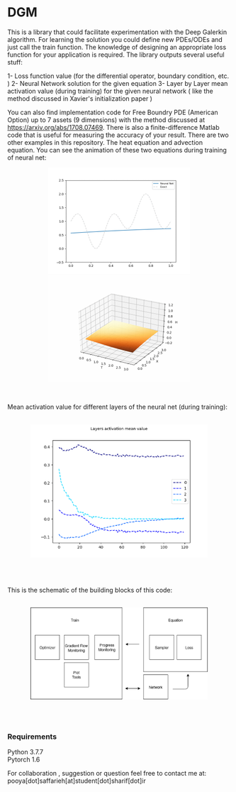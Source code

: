 # DGM

This is a library that could facilitate experimentation with the Deep Galerkin algorithm. For learning the solution you could define new PDEs/ODEs and just call the train function. The knowledge of designing an appropriate loss function for your application is required. The library outputs several useful stuff: 

1- Loss function value (for the differential operator, boundary condition, etc. ) 
2- Neural Network solution for the given equation 
3- Layer by Layer mean activation value (during training) for the given neural network ( like the method discussed in Xavier's initialization paper ) 

You can also find implementation code for Free Boundry PDE (American Option) up to 7 assets (9 dimensions) with the method discussed at https://arxiv.org/abs/1708.07469.
There is also a finite-difference Matlab code that is useful for measuring the accuracy of your result.
There are two other examples in this repository. The heat equation and advection equation. You can see the animation of these two equations during training of neural net:
<br>
<p align="center">
<img src="https://github.com/pooyasf/DGM/blob/main/Advection/anim/advection_anim.gif?raw=true" width="320">


<img src="https://github.com/pooyasf/DGM/blob/main/Heat/anim/heat_anim.gif?raw=true" width="320">
</p>

<br>

Mean activation value for different layers of the neural net (during training):
<br><br>

<p align="center">
<img src="https://github.com/pooyasf/DGM/blob/main/Docs/heat_layers_activ_value.png?raw=true" width="400" >
</p>

<br><br>


This is the schematic of the building blocks of this code:
<br><br>

<p align="center">
<img src="https://github.com/pooyasf/DGM/blob/main/Docs/LibraryDiagram.png?raw=true" width="400" >
</p>

<br><br>

### Requirements

Python 3.7.7 <br>
Pytorch 1.6

For collaboration , suggestion or question feel free to contact me at: pooya[dot]saffarieh[at]student[dot]sharif[dot]ir
